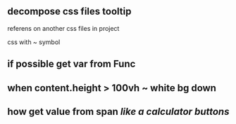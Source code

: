 ## decompose css files tooltip

referens on another css files in project

css with ~ symbol 

## if possible get var from Func

## when content.height > 100vh ~ white bg down

## how get value from span *like a calculator buttons*